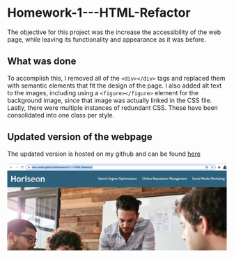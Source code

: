 # Homework-1---HTML-Refactor
The objective for this project was the increase the accessibility of the web page, while leaving its functionality and appearance as it was before.

## What was done
To accomplish this, I removed all of the ``<div></div>`` tags and replaced them with semantic elements that fit the design of the page.
I also added alt text to the images, including using a ``<figure></figure>`` element for the background image, since that image was actually linked in the CSS file.
Lastly, there were multiple instances of redundant CSS. These have been consolidated into one class per style.

## Updated version of the webpage
The updated version is hosted on my github and can be found [here](https://mat-lundin.github.io/Homework-1---HTML-Refactor/)

![Screenshot](./assets/images/Screenshot.png)